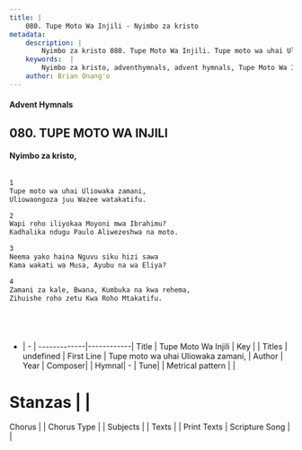 ```yaml
---
title: |
    080. Tupe Moto Wa Injili - Nyimbo za kristo
metadata:
    description: |
        Nyimbo za kristo 080. Tupe Moto Wa Injili. Tupe moto wa uhai Uliowaka zamani,  Uliowaongoza juu Wazee watakatifu.   
    keywords:  |
        Nyimbo za kristo, adventhymnals, advent hymnals, Tupe Moto Wa Injili, Tupe moto wa uhai Uliowaka zamani, . 
    author: Brian Onang'o
---
```


#### Advent Hymnals
## 080. TUPE MOTO WA INJILI
####  Nyimbo za kristo,

```txt

1
Tupe moto wa uhai Uliowaka zamani, 
Uliowaongoza juu Wazee watakatifu. 

2
Wapi roho iliyokaa Moyoni mwa Ibrahimu? 
Kadhalika ndugu Paulo Aliwezeshwa na moto. 

3
Neema yako haina Nguvu siku hizi sawa 
Kama wakati wa Musa, Ayubu na wa Eliya? 

4
Zamani za kale, Bwana, Kumbuka na kwa rehema, 
Zihuishe roho zetu Kwa Roho Mtakatifu.






```

- |   -  |
-------------|------------|
Title | Tupe Moto Wa Injili |
Key |  |
Titles | undefined |
First Line | Tupe moto wa uhai Uliowaka zamani,  |
Author | 
Year | 
Composer| |
Hymnal|  - |
Tune|  |
Metrical pattern | |
# Stanzas |  |
Chorus |  |
Chorus Type |  |
Subjects | |
Texts |  |
Print Texts | 
Scripture Song |  |
    
